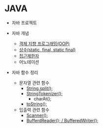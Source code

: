 # JAVA

- 자바 프로젝트
    
- 자바 개념
    - [객체 지향 프로그래밍(OOP)](https://github.com/Jserim420/java/blob/main/Java-study/OOP.md)
    - [상수(static, final, static final)](https://github.com/Jserim420/java/blob/main/Java-study/static.md)
    - [접근제한자](https://github.com/Jserim420/java/blob/main/Java-study/AccessModifier.md)
    - 어노테이션
- 자바 함수 정리
    - 문자열 관련 함수
        - [String.split();](https://github.com/Jserim420/java/blob/main/split.md)
        - [StringTokenizer();](https://github.com/Jserim420/java/blob/main/stringTokenizer.md)
            - charAt();
        - [toString();](https://github.com/Jserim420/java/blob/main/toString.md)
    - 입출력 관련 함수
        - [Scanner();](https://github.com/Jserim420/java/blob/main/Scanner.md)
        - [BufferdReader(); / BufferedWriter();](https://github.com/Jserim420/java/blob/main/bufferd_IO.md)
